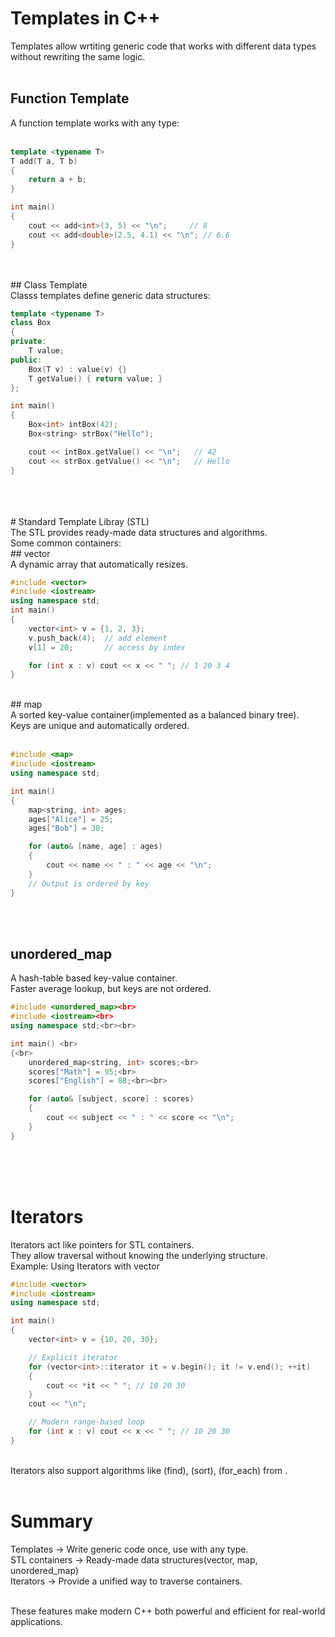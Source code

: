 # Templates in C++<br>
Templates allow wrtiting generic code that works with different data types without rewriting the same logic.
<br><br>
## Function Template<br>
A function template works with any type:<br>
<br> 
```cpp
template <typename T>
T add(T a, T b)
{
    return a + b;
}

int main()
{
    cout << add<int>(3, 5) << "\n";     // 8
    cout << add<double>(2.5, 4.1) << "\n"; // 6.6
}
```
<br>
<br>
## Class Template
<br>
Classs templates define generic data structures:
<br>

```cpp
template <typename T>
class Box
{
private:
    T value;
public:
    Box(T v) : value(v) {}
    T getValue() { return value; }
};

int main()
{
    Box<int> intBox(42);
    Box<string> strBox("Hello");

    cout << intBox.getValue() << "\n";   // 42
    cout << strBox.getValue() << "\n";   // Hello
}
```
<br>
<br>
<br>
# Standard Template Libray (STL)<br>
The STL provides ready-made data structures and algorithms.<br>
Some common containers: <br>
## vector<br>
A dynamic array that automatically resizes.<br>

```cpp
#include <vector>
#include <iostream>
using namespace std;
int main()
{
    vector<int> v = {1, 2, 3};
    v.push_back(4);  // add element
    v[1] = 20;       // access by index

    for (int x : v) cout << x << " "; // 1 20 3 4
}
```
<br>
## map<br>
A sorted key-value container(implemented as a balanced binary tree).<br>
Keys are unique and automatically ordered.<br><br>

```cpp
#include <map>
#include <iostream>
using namespace std;

int main()
{
    map<string, int> ages;
    ages["Alice"] = 25;
    ages["Bob"] = 30;

    for (auto& [name, age] : ages)
    {
        cout << name << " : " << age << "\n";
    }
    // Output is ordered by key
}
```
<br><br>

## unordered_map<br>
A hash-table based key-value container.<br>
Faster average lookup, but keys are not ordered.<br>
```cpp
#include <unordered_map><br>
#include <iostream><br>
using namespace std;<br><br>

int main() <br>
{<br>
    unordered_map<string, int> scores;<br>
    scores["Math"] = 95;<br>
    scores["English"] = 88;<br><br>

    for (auto& [subject, score] : scores) 
    {
        cout << subject << " : " << score << "\n";
    }
}
```
<br><br><br>


# Iterators<br>
Iterators act like pointers for STL containers.<br>
They allow traversal without knowing the underlying structure.<br>
Example: Using Iterators with vector<br>
```cpp
#include <vector>
#include <iostream>
using namespace std;

int main()
{
    vector<int> v = {10, 20, 30};

    // Explicit iterator
    for (vector<int>::iterator it = v.begin(); it != v.end(); ++it) 
    {
        cout << *it << " "; // 10 20 30
    }
    cout << "\n";

    // Modern range-based loop
    for (int x : v) cout << x << " "; // 10 20 30
}
```
<br>
Iterators also support algorithms like (find), (sort), (for_each) from <algorithm>.<br><br>


# Summary<br>
Templates -> Write generic code once, use with any type.<br>
STL containers -> Ready-made data structures(vector, map, unordered_map)<br>
Iterators -> Provide a unified way to traverse containers.<br><br>

These features make modern C++ both powerful and efficient for real-world applications.<br>
